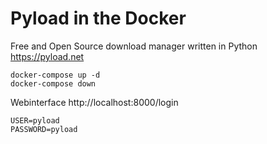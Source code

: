 # Pyload in the Docker

Free and Open Source download manager written in Python https://pyload.net

    docker-compose up -d
    docker-compose down

Webinterface http://localhost:8000/login

    USER=pyload
    PASSWORD=pyload